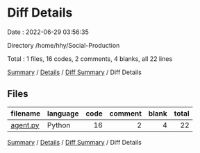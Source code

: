 # Diff Details

Date : 2022-06-29 03:56:35

Directory /home/hhy/Social-Production

Total : 1 files,  16 codes, 2 comments, 4 blanks, all 22 lines

[Summary](results.md) / [Details](details.md) / [Diff Summary](diff.md) / Diff Details

## Files
| filename | language | code | comment | blank | total |
| :--- | :--- | ---: | ---: | ---: | ---: |
| [agent.py](/agent.py) | Python | 16 | 2 | 4 | 22 |

[Summary](results.md) / [Details](details.md) / [Diff Summary](diff.md) / Diff Details